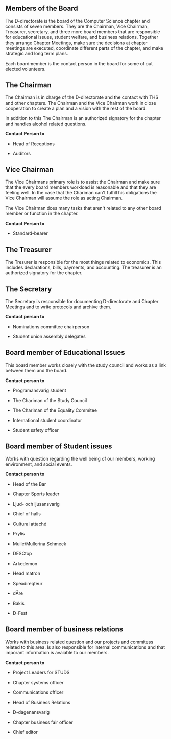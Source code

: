 Members of the Board
--------------

The D-directorate is the board of the Computer Science chapter and consists of seven members.
They are the Chairman, Vice Chairman, Treasurer, secretary, and three more board members that are responsible
for educational issues, student welfare, and business relations. Together they arrange Chapter Meetings, make sure
the decisions at chapter meetings are executed, coordinate different parts of the chapter, and make strategic and long term plans.

Each boardmember is the contact person in the board for some of out elected volunteers.

## The Chairman

The Chairman is in charge of the D-directorate and the contact with THS and other chapters.
The Chairman and the Vice Chairman work in close cooperation to create a plan and a vision with the rest of the board.

In addition to this The Chairman is an authorized signatory for the chapter and handles alcohol related questions.

__Contact Person to__

* Head of Receptions

* Auditors

## Vice Chairman
The Vice Chairmans primary role is to assist the Chairman and make sure
that the every board members workload is reasonable and that they are feeling well.
In the case that the Chariman can't fulfill his obligations the Vice Chairman will
assume the role as acting Chairman.

The Vice Chairman does many tasks that aren't related to any other board member or function in the chapter.

__Contact Person to__

* Standard-bearer

## The Treasurer

The Tresurer is responsible for the most things related to economics.
This includes declarations, bills, payments, and accounting. The treasurer
is an authorized signatory for the chapter.

## The Secretary

The Secretary is responsible for documenting D-directorate and Chapter Meetings
and to write protocols and archive them.

__Contact person to__

* Nominations committee chairperson

* Student union assembly delegates


## Board member of Educational Issues

This board member works closely with the study council and works as a
link between them and the board.

__Contact person to__

* Programansvarig student

* The Chariman of the Study Council

* The Chariman of the Equality Commitee

* International student coordinator

* Student safety officer


## Board member of Student issues

Works with question regarding the well being of our members, working environment, and
social events.


__Contact person to__

* Head of the Bar

* Chapter Sports leader

* Ljud- och ljusansvarig

* Chief of halls

* Cultural attaché

* Prylis

* Mulle/Mullerina Schmeck

* DESCtop

* Ärkedemon

* Head matron

* Spexdireqteur

* dÅre

* Bakis

* D-Fest


## Board member of business relations

Works with business related question and our projects and commitess related to this area.
Is also responsible for internal communications and that imporant information is avaiable to our members.


__Contact person to__

* Project Leaders for STUDS

* Chapter systems officer

* Communications officer

* Head of Business Relations

* D-dagenansvarig

* Chapter business fair officer

* Chief editor
